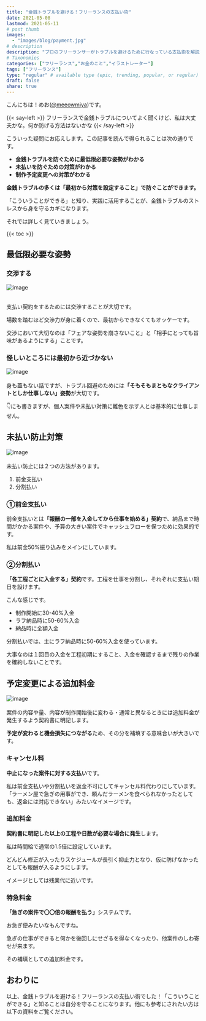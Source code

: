 ```yaml
---
title: "金銭トラブルを避ける！フリーランスの支払い術"
date: 2021-05-08
lastmod: 2021-05-11
# post thumb
images:
  - "images/blog/payment.jpg"
# description
description: "プロのフリーランサーがトラブルを避けるために行なっている支払術を解説します。"
# Taxonomies
categories: ["フリーランス","お金のこと","イラストレーター"]
tags: ["フリーランス"]
type: "regular" # available type (epic, trending, popular, or regular)
draft: false
share: true
---
```


こんにちは！めお(<u><a href="https://twitter.com/meeowmiya" target="_blank">@meeowmiya</a></u>)です。

{{< say-left >}}
フリーランスで金銭トラブルについてよく聞くけど、私は大丈夫かな。何か防げる方法はないかな
{{< /say-left >}}

こういった疑問にお応えします。この記事を読んで得られることは次の通りです。


* **金銭トラブルを防ぐために最低限必要な姿勢がわかる**
* **未払いを防ぐための対策がわかる**
* **制作予定変更への対策がわかる**

<span class="keiko-red">**金銭トラブルの多くは「最初から対策を設定すること」で防ぐことができます。**</span>

「こういうことができる」と知り、実践に活用することが、金銭トラブルのストレスから身を守るカギになります。

それでは詳しく見ていきましょう。

{{< toc >}}

## 最低限必要な姿勢

### 交渉する
![image](../../images/undraw/undraw_business_deal.svg)<br><br>

支払い契約をするためには交渉することが大切です。

場数を踏むほど交渉力が身に着くので、最初からできなくてもオッケーです。

交渉において大切なのは「フェアな姿勢を崩さないこと」と「相手にとっても旨味があるようにする」ことです。

### 怪しいところには最初から近づかない
![image](../../images/undraw/undraw_adventure_map.svg)<br><br>
身も蓋もない話ですが、トラブル回避のためには<span class="keiko-red">**「そもそもまともなクライアントとしか仕事しない」姿勢**</span>が大切です。

👇にも書きますが、個人案件や未払い対策に難色を示す人とは基本的に仕事しません。


## 未払い防止対策
![image](../../images/undraw/undraw_agreement.svg)<br><br>
未払い防止には２つの方法があります。

1. 前金支払い
2. 分割払い

### ①前金支払い

前金支払いとは<span class="keiko-red">**「報酬の一部を入金してから仕事を始める」契約**</span>で、納品まで時間がかかる案件や、予算の大きい案件でキャッシュフローを保つために効果的です。

私は前金50%振り込みをメインにしています。

### ②分割払い

<span class="keiko-red">**「各工程ごとに入金する」契約**</span>です。工程を仕事を分割し、それぞれに支払い期日を設けます。

こんな感じです。

* 制作開始に30-40%入金
* ラフ納品時に50-60%入金
* 納品時に全額入金

分割払いでは、主にラフ納品時に50-60%入金を使っています。

大事なのは１回目の入金を工程初期にすること、入金を確認するまで残りの作業を確約しないことです。

## 予定変更による追加料金
![image](../../images/undraw/undraw_savings.svg)<br><br>
案件の内容や量、内容が制作開始後に変わる・通常と異なるときには追加料金が発生するよう契約書に明記します。

<span class="keiko-red">**予定が変わると機会損失につながる**</span>ため、その分を補填する意味合いが大きいです。

### キャンセル料
<span class="keiko-red">**中止になった案件に対する支払い**</span>です。

私は前金支払いや分割払いを返金不可にしてキャンセル料代わりにしています。「ラーメン屋で急ぎの用事ができ、頼んだラーメンを食べられなかったとしても、返金には対応できない」みたいなイメージです。

### 追加料金
<span class="keiko-red">**契約書に明記した以上の工程や日数が必要な場合に発生**</span>します。

私は時間給で通常の1.5倍に設定しています。

どんどん修正が入ったりスケジュールが長引く抑止力となり、仮に防げなかったとしても報酬が入るようにします。

イメージとしては残業代に近いです。

### 特急料金 
<span class="keiko-red">**「急ぎの案件で〇〇倍の報酬を払う」**</span>システムです。

お急ぎ便みたいなもんですね。

急ぎの仕事ができると何かを後回しにせざるを得なくなったり、他案件のしわ寄せが来ます。

その補填としての追加料金です。

## おわりに

以上、金銭トラブルを避ける！フリーランスの支払い術でした！「こういうことができる」と知ることは自分を守ることになります。他にも参考にされたい方は以下の資料をご覧ください。